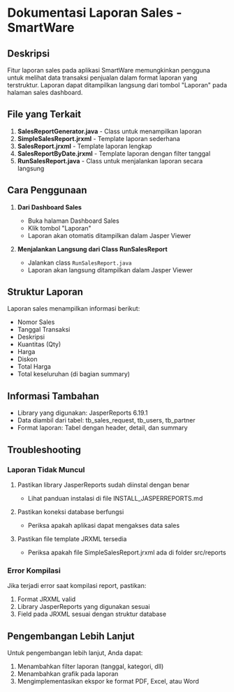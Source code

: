 # Dokumentasi Laporan Sales - SmartWare

## Deskripsi
Fitur laporan sales pada aplikasi SmartWare memungkinkan pengguna untuk melihat data transaksi penjualan dalam format laporan yang terstruktur. Laporan dapat ditampilkan langsung dari tombol "Laporan" pada halaman sales dashboard.

## File yang Terkait
1. **SalesReportGenerator.java** - Class untuk menampilkan laporan
2. **SimpleSalesReport.jrxml** - Template laporan sederhana
3. **SalesReport.jrxml** - Template laporan lengkap
4. **SalesReportByDate.jrxml** - Template laporan dengan filter tanggal
5. **RunSalesReport.java** - Class untuk menjalankan laporan secara langsung

## Cara Penggunaan
1. **Dari Dashboard Sales**
   - Buka halaman Dashboard Sales
   - Klik tombol "Laporan"
   - Laporan akan otomatis ditampilkan dalam Jasper Viewer

2. **Menjalankan Langsung dari Class RunSalesReport**
   - Jalankan class `RunSalesReport.java`
   - Laporan akan langsung ditampilkan dalam Jasper Viewer

## Struktur Laporan
Laporan sales menampilkan informasi berikut:
- Nomor Sales
- Tanggal Transaksi
- Deskripsi
- Kuantitas (Qty)
- Harga
- Diskon
- Total Harga
- Total keseluruhan (di bagian summary)

## Informasi Tambahan
- Library yang digunakan: JasperReports 6.19.1
- Data diambil dari tabel: tb_sales_request, tb_users, tb_partner
- Format laporan: Tabel dengan header, detail, dan summary

## Troubleshooting

### Laporan Tidak Muncul
1. Pastikan library JasperReports sudah diinstal dengan benar
   - Lihat panduan instalasi di file INSTALL_JASPERREPORTS.md
   
2. Pastikan koneksi database berfungsi
   - Periksa apakah aplikasi dapat mengakses data sales
   
3. Pastikan file template JRXML tersedia
   - Periksa apakah file SimpleSalesReport.jrxml ada di folder src/reports

### Error Kompilasi
Jika terjadi error saat kompilasi report, pastikan:
1. Format JRXML valid
2. Library JasperReports yang digunakan sesuai
3. Field pada JRXML sesuai dengan struktur database

## Pengembangan Lebih Lanjut
Untuk pengembangan lebih lanjut, Anda dapat:
1. Menambahkan filter laporan (tanggal, kategori, dll)
2. Menambahkan grafik pada laporan
3. Mengimplementasikan ekspor ke format PDF, Excel, atau Word 